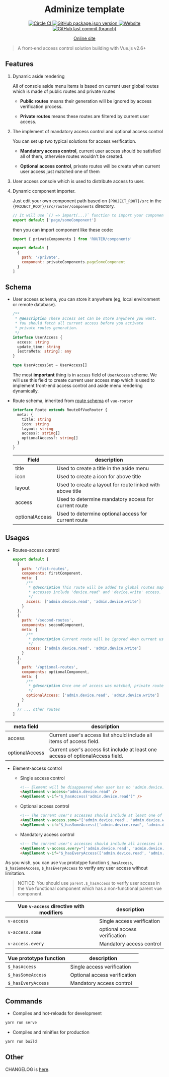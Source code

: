 <h1 align="center">Adminize template</h1>

<p align="center">
  <a href="https://circleci.com/gh/lbwa/adminize-template">
    <img alt="Circle CI" src="https://circleci.com/gh/lbwa/adminize-template.svg?style=svg">
  </a>
  <a href="https://github.com/lbwa/adminize-template/releases">
    <img alt="GitHub package.json version" src="https://img.shields.io/github/package-json/v/lbwa/adminize-template.svg?style=flat-square">
  </a>
  <a href="https://lbwa.github.io/adminize-template">
    <img alt="Website" src="https://img.shields.io/website/https/lbwa.github.io/adminize-template.svg?down_message=offline&style=flat-square&up_message=online">
  </a>
  <a href="https://github.com/lbwa/adminize-template/commits/dev">
    <img alt="GitHub last commit (branch)" src="https://img.shields.io/github/last-commit/lbwa/adminize-template.svg?style=flat-square">
  </a>
</p>

<p align="center">
  <a href="https://lbwa.github.io/adminize-template">Online site</a>
</p>

> A front-end access control solution building with Vue.js v2.6+

## Features

1. Dynamic aside rendering

   All of console aside menu items is based on current user global routes which is made of public routes and private routes

   - **Public routes** means their generation will be ignored by access verification process.

   - **Private routes** means these routes are filtered by current user access.

1. The implement of mandatory access control and optional access control

   You can set up two typical solutions for access verification.

   - **Mandatory access control**, current user access should be satisfied all of them, otherwise routes wouldn't be created.

   - **Optional access control**, private routes will be create when current user access just matched one of them

1. User access console which is used to distribute access to user.

1. Dynamic component importer.

   Just edit your own component path based on `{PROJECT_ROOT}/src` in the `{PROJECT_ROOT}/src/router/components` directory.

   ```js
   // It will use `() => import(...)` function to import your component dynamically
   export default ['page/someComponent']
   ```

   then you can import component like these code:

   ```js
   import { privateComponents } from 'ROUTER/components'

   export default [
     {
       path: '/private',
       component: privateComponents.pageSomeComponent
     }
   ]
   ```

## Schema

- User access schema, you can store it anywhere (eg, local environment or remote database).

  ```ts
  /**
   * @description These access set can be store anywhere you want.
   * You should fetch all current access before you activate
   * private routes generation.
   */
  interface UserAccess {
    access: string
    update_time: string
    [extraMeta: string]: any
  }

  type UserAccessSet = UserAccess[]
  ```

  The most **important** thing is in `access` field of `UserAccess` scheme. We will use this field to create current user access map which is used to implement front-end access control and aside menu rendering dynamically.

- Route schema, inherited from [route schema](https://router.vuejs.org/api/#the-route-object) of `vue-router`

  ```ts
  interface Route extends RouteOfVueRouter {
    meta: {
      title: string
      icon: string
      layout: string
      access?: string[]
      optionalAccess?: string[]
    }
  }
  ```

  | Field          | description                                               |
  | -------------- | --------------------------------------------------------- |
  | title          | Used to create a title in the aside menu                  |
  | icon           | Used to create a icon for above title                     |
  | layout         | Used to create a layout for route linked with above title |
  | access         | Used to determine mandatory access for current route      |
  | optionalAccess | Used to determine optional access for current route       |

## Usages

- Routes-access control

  ```js
  export default [
    {
      path: '/fist-routes',
      components: firstComponent,
      meta: {
        /**
         * @description This route will be added to global routes map if user
         * accesses include 'device.read' and 'device.write' access.
         */
        access: ['admin.device.read', 'admin.device.write']
      }
    },
    {
      path: '/second-routes',
      components: secondComponent,
      meta: {
        /**
         * @description Current route will be ignored when current user has no 'mange.device.write' access
         */
        access: ['admin.device.read', 'admin.device.write']
      }
    },
    {
      path: '/optional-routes',
      components: optionalComponent,
      meta: {
        /**
         * @description Once one of access was matched, private routes will be created.
         */
        optionalAccess: ['admin.device.read', 'admin.device.write']
      }
    }
    // ... other routes
  ]
  ```

| meta field     | description                                                                     |
| -------------- | ------------------------------------------------------------------------------- |
| access         | Current user's access list should include all items of access field.            |
| optionalAccess | Current user's access list include at least one access of optionalAccess field. |

- Element-access control


    - Single access control

      ```html
      <!-- Element will be disappeared when user has no 'admin.device.read' access -->
      <AnyElement v-access="admin.device.read" />
      <AnyElement v-if="$_hasAccess('admin.device.read')" />
      ```

    - Optional access control

      ```html
      <!-- The current user's accesses should include at least one of the target access list. -->
      <AnyElement v-access.some="['admin.device.read', 'admin.device.write']" />
      <AnyElement v-if="$_hasSomeAccess(['admin.device.read', 'admin.device.write'])" />
      ```

    - Mandatory access control

      ```html
      <!-- The current user's accesses should include all accesses in the target access list. -->
      <AnyElement v-access.every="['admin.device.read', 'admin.device.write']" />
      <AnyElement v-if="$_hasEveryAccess(['admin.device.read', 'admin.device.write'])" />
      ```

As you wish, you can use `Vue` prototype function `$_hasAccess`, `$_hasSomeAccess`, `$_hasEveryAccess` to verify any user access without limitation.

> NOTICE: You should use `parent.$_hasAccess` to verify user access in the Vue functional component which has a non-functional parent vue component.

| Vue `v-access` directive with modifiers | description                  |
| --------------------------------------- | ---------------------------- |
| `v-access`                              | Single access verification   |
| `v-access.some`                         | optional access verification |
| `v-access.every`                        | Mandatory access control     |

| Vue prototype function | description                  |
| ---------------------- | ---------------------------- |
| `$_hasAccess`          | Single access verification   |
| `$_hasSomeAccess`      | Optional access verification |
| `$_hasEveryAccess`     | Mandatory access control     |

## Commands

- Compiles and hot-reloads for development

```bash
yarn run serve
```

- Compiles and minifies for production

```bash
yarn run build
```

## Other

CHANGELOG is [here](./CHANGELOG.md).

